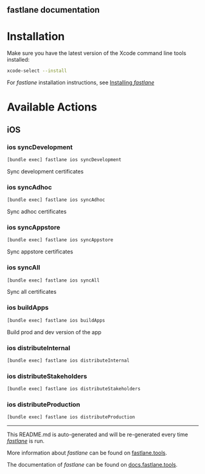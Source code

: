 fastlane documentation
----

# Installation

Make sure you have the latest version of the Xcode command line tools installed:

```sh
xcode-select --install
```

For _fastlane_ installation instructions, see [Installing _fastlane_](https://docs.fastlane.tools/#installing-fastlane)

# Available Actions

## iOS

### ios syncDevelopment

```sh
[bundle exec] fastlane ios syncDevelopment
```

Sync development certificates

### ios syncAdhoc

```sh
[bundle exec] fastlane ios syncAdhoc
```

Sync adhoc certificates

### ios syncAppstore

```sh
[bundle exec] fastlane ios syncAppstore
```

Sync appstore certificates

### ios syncAll

```sh
[bundle exec] fastlane ios syncAll
```

Sync all certificates

### ios buildApps

```sh
[bundle exec] fastlane ios buildApps
```

Build prod and dev version of the app

### ios distributeInternal

```sh
[bundle exec] fastlane ios distributeInternal
```



### ios distributeStakeholders

```sh
[bundle exec] fastlane ios distributeStakeholders
```



### ios distributeProduction

```sh
[bundle exec] fastlane ios distributeProduction
```



----

This README.md is auto-generated and will be re-generated every time [_fastlane_](https://fastlane.tools) is run.

More information about _fastlane_ can be found on [fastlane.tools](https://fastlane.tools).

The documentation of _fastlane_ can be found on [docs.fastlane.tools](https://docs.fastlane.tools).
